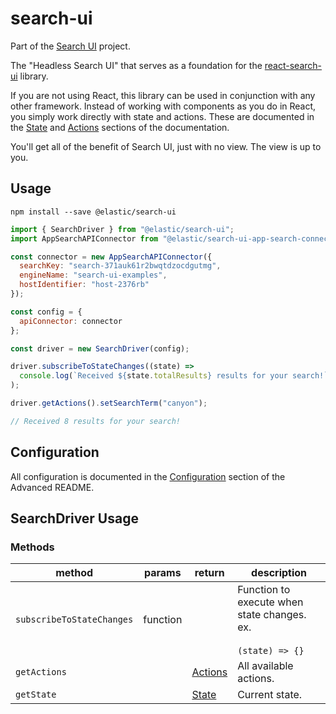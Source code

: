 # search-ui

Part of the [Search UI](https://github.com/elastic/search-ui) project.

The "Headless Search UI" that serves as a foundation for the [react-search-ui](../react-search-ui/README.md) library.

If you are not using React, this library can be used in conjunction with
any other framework. Instead of working with components as you do in React, you simply work directly with state and actions. These are documented in the [State](https://docs.elastic.co/search-ui/api/core/state) and [Actions](https://docs.elastic.co/search-ui/api/core/actions) sections of the documentation.

You'll get all of the benefit of Search UI, just with no view. The view is up to you.

## Usage

```shell
npm install --save @elastic/search-ui
```

```js
import { SearchDriver } from "@elastic/search-ui";
import AppSearchAPIConnector from "@elastic/search-ui-app-search-connector";

const connector = new AppSearchAPIConnector({
  searchKey: "search-371auk61r2bwqtdzocdgutmg",
  engineName: "search-ui-examples",
  hostIdentifier: "host-2376rb"
});

const config = {
  apiConnector: connector
};

const driver = new SearchDriver(config);

driver.subscribeToStateChanges((state) =>
  console.log(`Received ${state.totalResults} results for your search!`)
);

driver.getActions().setSearchTerm("canyon");

// Received 8 results for your search!
```

## Configuration

All configuration is documented in the [Configuration](https://docs.elastic.co/search-ui/api/core/configuration) section
of the Advanced README.

## SearchDriver Usage

### Methods

| method                    | params   | return                                                   | description                                                          |
| ------------------------- | -------- | -------------------------------------------------------- | -------------------------------------------------------------------- |
| `subscribeToStateChanges` | function |                                                          | Function to execute when state changes. ex.<br/><br/>`(state) => {}` |
| `getActions`              |          | [Actions](https://docs.elastic.co/search-ui/api/core/actions) | All available actions.                                               |
| `getState`                |          | [State](https://docs.elastic.co/search-ui/api/core/state)     | Current state.                                                       |
